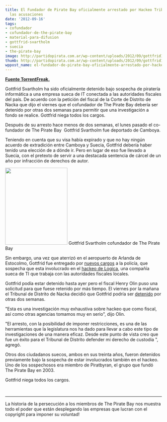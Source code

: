 ```yaml
---
title: El Fundador de Pirate Bay oficialmente arrestado por Hackeo Tributario, niega
  las acusaciones
date: '2012-09-16'
tags:
- cofundador
- cofundador-de-the-pirate-bay
- material-para-difusion
- gottfrid-svartholm
- suecia
- the-pirate-bay
image: http://partidopirata.com.ar/wp-content/uploads/2012/09/gottfrid1.jpg
thumb: http://partidopirata.com.ar/wp-content/uploads/2012/09/gottfrid1-150x150.jpg
wppost_name: el-fundador-de-pirate-bay-oficialmente-arrestado-por-hackeo-tributario-niega-las-acusaciones
---
```


<strong><a href="https://torrentfreak.com/pirate-bay-founder-officially-arrested-for-tax-hack-denies-accusations-120916/" target="_blank">Fuente TorrentFreak.</a></strong>

Gottfrid Svartholm ha sido oficialmente detenido bajo sospecha de piratería informática a una empresa sueca de IT conectada a las autoridades fiscales del país. De acuerdo con la petición del fiscal de la Corte de Distrito de Nacka que dijo el viernes que el cofundador de The Pirate Bay debería ser detenido por otras dos semanas para permitir que una investigación a fondo se realice. Gottfrid niega todos los cargos.

Después de su arresto hace menos de dos semanas, el lunes pasado el co-fundador de The Pirate Bay  Gottfrid Svartholm fue deportado de Camboya.

Teniendo en cuenta que su visa había expirado y que no hay ningún acuerdo de extradición entre Camboya y Suecia, Gottfrid debería haber tenido una elección de a dónde ir. Pero en lugar de eso fue llevado a Suecia, con el pretexto de servir a una destacada sentencia de cárcel de un año por infracción de derechos de autor.

<a href="http://partidopirata.com.ar/wp-content/uploads/2012/09/gottfrid1.jpg"><img class="size-full wp-image-6503" title="Gottfrid Svartholm" src="http://partidopirata.com.ar/wp-content/uploads/2012/09/gottfrid1.jpg" alt="" width="200" height="248" /></a> Gottfrid Svartholm cofundador de The Pirate Bay


Sin embargo, una vez que aterrizó en el aeropuerto de Arlanda de Estocolmo, Gottfrid fue entregado por <a href="http://torrentfreak.com/pirate-bay-co-founder-lands-in-sweden-immediately-charged-by-police-120911/">nuevos cargos</a> a la policía, que sospecha que esta involucrado en el <a href="http://torrentfreak.com/pirate-bay-founder-arrest-related-to-tax-hack-not-piracy-120906/">hackeo de Logica</a>, una compañía sueca de TI que trabaja con las autoridades fiscales locales.

Gottfrid podía estar detenido hasta ayer pero el fiscal Henry Olin puso una solicitud para que fuese retenido por más tiempo. El viernes por la mañana el Tribunal de Distrito de Nacka decidió que Gottfrid podría ser <a href="http://sverigesradio.se/sida/artikel.aspx?programid=83&amp;artikel=5271448">detenido</a> por otras dos semanas.

"Esta es una investigación muy exhaustiva sobre hackeo que como fiscal, así como otras agencias tomamos muy en serio", dijo Olin.

"El arresto, con la posibilidad de imponer restricciones, es una de las herramientas que la legislatura nos ha dado para llevar a cabo este tipo de investigaciones de una manera eficaz. Desde este punto de vista creo que fue un éxito para el Tribunal de Distrito defender mi derecho de custodia ", agregó.

Otros dos ciudadanos suecos, ambos en sus treinta años, fueron detenidos previamente bajo la sospecha de estar involucrados también en el hackeo. Uno de los sospechosos era miembro de Piratbyran, el grupo que fundó The Pirate Bay en 2003.

Gottfrid niega todos los cargos.

&nbsp;

<hr />

La historia de la persecución a los miembros de The Pirate Bay nos muestra todo el poder que están desplegando las empresas que lucran con el copyright para imponer su voluntad!
